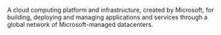 A cloud computing platform and infrastructure, created by Microsoft, for building, deploying and managing applications and services through a global network of Microsoft-managed datacenters.